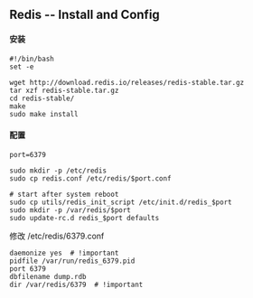 ## Redis -- Install and Config 


#### 安装

```shell
#!/bin/bash
set -e

wget http://download.redis.io/releases/redis-stable.tar.gz
tar xzf redis-stable.tar.gz
cd redis-stable/
make
sudo make install
```


#### 配置

```
port=6379

sudo mkdir -p /etc/redis
sudo cp redis.conf /etc/redis/$port.conf

# start after system reboot
sudo cp utils/redis_init_script /etc/init.d/redis_$port
sudo mkdir -p /var/redis/$port
sudo update-rc.d redis_$port defaults
```

修改 /etc/redis/6379.conf

```shell
daemonize yes  # !important
pidfile /var/run/redis_6379.pid
port 6379
dbfilename dump.rdb
dir /var/redis/6379  # !important
```